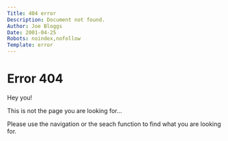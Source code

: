 ```yaml
---
Title: 404 error
Description: Document not found.
Author: Joe Bloggs
Date: 2001-04-25
Robots: noindex,nofollow
Template: error
---
```



Error 404
=========


Hey you!


This is not the page you are looking for...

Please use the navigation or the seach function to find what you are looking for.


